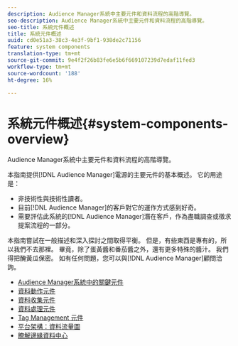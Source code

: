 ```yaml
---
description: Audience Manager系統中主要元件和資料流程的高階導覽。
seo-description: Audience Manager系統中主要元件和資料流程的高階導覽。
seo-title: 系統元件概述
title: 系統元件概述
uuid: cd0e51a3-38c3-4e3f-9bf1-938de2c71156
feature: system components
translation-type: tm+mt
source-git-commit: 9e4f2f26b83fe6e5b6f669107239d7edaf11fed3
workflow-type: tm+mt
source-wordcount: '188'
ht-degree: 16%

---
```



# 系統元件概述{#system-components-overview}

Audience Manager系統中主要元件和資料流程的高階導覽。

<!-- 

c_compintro.xml

 -->

本指南提供[!DNL Audience Manager]電源的主要元件的基本概述。 它的用途是：

* 非技術性與技術性讀者。
* 目前[!DNL Audience Manager]的客戶對它的運作方式感到好奇。
* 需要評估此系統的[!DNL Audience Manager]潛在客戶，作為盡職調查或徵求提案流程的一部分。

本指南嘗試在一般描述和深入探討之間取得平衡。 但是，有些東西是專有的，所以我們不去那裡。 畢竟，除了蛋黃醬和番茄醬之外，還有更多特殊的醬汁。 我們得把醃黃瓜保密。 如有任何問題，您可以與[!DNL Audience Manager]顧問洽詢。

* [Audience Manager系統中的關鍵元件](/help/using/reference/system-components/components-stack.md)
* [資料動作元件](/help/using/reference/system-components/components-data-action.md)
* [資料收集元件](/help/using/reference/system-components/components-data-collection.md)
* [資料處理元件](/help/using/reference/system-components/components-data-processing.md)
* [Tag Management 元件](/help/using/reference/system-components/components-tag-management.md)
* [平台架構：資料流量圖](/help/using/reference/system-components/components-platform-architecture.md)
* [瞭解邊緣資料中心](/help/using/reference/system-components/components-edge.md)


